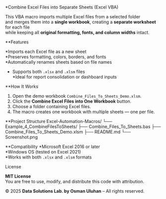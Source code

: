 *Combine Excel Files into Separate Sheets (Excel VBA)

This VBA macro imports multiple Excel files from a selected folder  
and merges them into a **single workbook**, creating a **separate worksheet** for each file  
while keeping all **original formatting, fonts, and column widths** intact.



**Features

*Imports each Excel file as a new sheet  
*Preserves formatting, colors, borders, and fonts  
*Automatically renames sheets based on file names  
* Supports both `.xlsx` and `.xlsm` files  
*Ideal for report consolidation or dashboard inputs  



**How It Works
1. Open the demo workbook `Combine_Files_To_Sheets_Demo.xlsm`.  
2. Click the **Combine Excel Files into One Workbook** button.  
3. Choose a folder containing Excel files.  
4. The macro creates one workbook with multiple sheets — one per file.



**Project Structure
Excel-Automation-Macros/
└── Example_4_CombineFilesToSheets/
├── Combine_Files_To_Sheets.bas
├── Combine_Files_To_Sheets_Demo.xlsm
├── README.md
└── Screenshot.png



**Compatibility
*Microsoft Excel 2016 or later  
*Windows OS (tested on Excel 2021)  
*Works with both `.xlsx` and `.xlsm` formats  


License

**MIT License**  
You are free to use, modify, and distribute this code with attribution.  

© 2025 **Data Solutions Lab. by Osman Uluhan** – All rights reserved.
